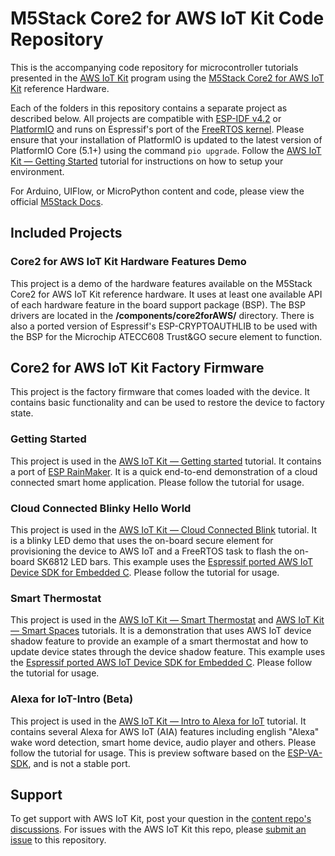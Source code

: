 # M5Stack Core2 for AWS IoT Kit Code Repository
This is the accompanying code repository for microcontroller tutorials presented in the [AWS IoT Kit](https://aws-iot-kit-docs.m5stack.com) program using the [M5Stack Core2 for AWS IoT Kit](https://m5stack.com/products/m5stack-core2-esp32-iot-development-kit-for-aws-iot-kit) reference Hardware.

Each of the folders in this repository contains a separate project as described below. All projects are compatible with [ESP-IDF v4.2](https://www.espressif.com/en/products/sdks/esp-idf) or [PlatformIO](https://platformio.org/) and runs on Espressif's port of the [FreeRTOS kernel](https://www.freertos.org/). Please ensure that your installation of PlatformIO is updated to the latest version of PlatformIO Core (5.1+) using the command `pio upgrade`. Follow the [AWS IoT Kit — Getting Started](https://aws-iot-kit-docs.m5stack.com/en/getting-started/) tutorial for instructions on how to setup your environment.

For Arduino, UIFlow, or MicroPython content and code, please view the official [M5Stack Docs](https://docs.m5stack.com/#/).

## Included Projects
### Core2 for AWS IoT Kit Hardware Features Demo
This project is a demo of the hardware features available on the M5Stack Core2 for AWS IoT Kit reference hardware. It uses at least one available API of each hardware feature in the board support package (BSP). The BSP drivers are located in the **/components/core2forAWS/** directory. There is also a ported version of Espressif's ESP-CRYPTOAUTHLIB to be used with the BSP for the Microchip ATECC608 Trust&GO secure element to function.

## Core2 for AWS IoT Kit Factory Firmware
This project is the factory firmware that comes loaded with the device. It contains basic functionality and can be used to restore the device to factory state.

### Getting Started
This project is used in the [AWS IoT Kit — Getting started](https://aws-iot-kit-docs.m5stack.com/en/getting-started/) tutorial. It contains a port of [ESP RainMaker](https://rainmaker.espressif.com/). It is a quick end-to-end demonstration of a cloud connected smart home application. Please follow the tutorial for usage.

### Cloud Connected Blinky Hello World
This project is used in the [AWS IoT Kit — Cloud Connected Blink](https://aws-iot-kit-docs.m5stack.com/en/blinky-hello-world/) tutorial. It is a blinky LED demo that uses the on-board secure element for provisioning the device to AWS IoT and a FreeRTOS task to flash the on-board SK6812 LED bars. This example uses the [Espressif ported AWS IoT Device SDK for Embedded C](https://github.com/espressif/esp-aws-iot). Please follow the tutorial for usage.

### Smart Thermostat
This project is used in the [AWS IoT Kit — Smart Thermostat](https://aws-iot-kit-docs.m5stack.com/en/smart-thermostat/) and [AWS IoT Kit — Smart Spaces](https://aws-iot-kit-docs.m5stack.com/en/smart-spaces/) tutorials. It is a demonstration that uses AWS IoT device shadow feature to provide an example of a smart thermostat and how to update device states through the device shadow feature. This example uses the [Espressif ported AWS IoT Device SDK for Embedded C](https://github.com/espressif/esp-aws-iot). Please follow the tutorial for usage.

### Alexa for IoT-Intro (Beta)
This project is used in the [AWS IoT Kit — Intro to Alexa for IoT](https://aws-iot-kit-docs.m5stack.com/en/intro-to-alexa-for-iot/) tutorial. It contains several Alexa for AWS IoT (AIA) features including english "Alexa" wake word detection, smart home device, audio player and others. Please follow the tutorial for usage. This is preview software based on the [ESP-VA-SDK](https://github.com/espressif/esp-va-sdk), and is not a stable port.

## Support
To get support with AWS IoT Kit, post your question in the [content repo's discussions](https://github.com/m5stack/aws-iot-kit-tutorials/discussions).
For issues with the AWS IoT Kit this repo, please [submit an issue](https://github.com/m5stack/Core2-for-AWS-IoT-Kit/issues) to this repository.